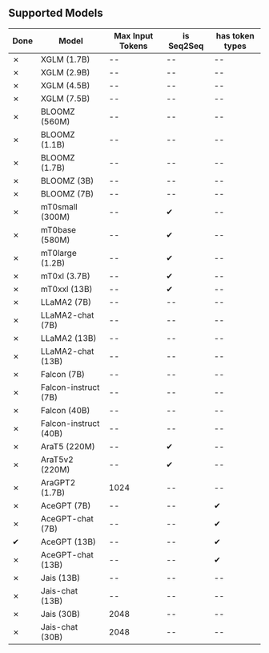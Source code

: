 ## Supported Models
| Done | Model | Max Input Tokens | is Seq2Seq | has token types
| -- | -- | -- | -- | -- |
| ✗ | XGLM (1.7B) | -- | -- | -- |
| ✗ | XGLM (2.9B) | -- | -- | -- |
| ✗ | XGLM (4.5B) | -- | -- | -- |
| ✗ | XGLM (7.5B) | -- | -- | -- |
| ✗ | BLOOMZ (560M) | -- | -- | -- |
| ✗ | BLOOMZ (1.1B) | -- | -- | -- |
| ✗ | BLOOMZ (1.7B) | -- | -- | -- |
| ✗ | BLOOMZ (3B) | -- | -- | -- |
| ✗ | BLOOMZ (7B) | -- | -- | -- |
| ✗ | mT0small (300M) | -- | ✔ | -- |
| ✗ | mT0base (580M) | -- | ✔ | -- | 
| ✗ | mT0large (1.2B) | -- | ✔ | -- |
| ✗ | mT0xl (3.7B) | -- | ✔ | -- |
| ✗ | mT0xxl (13B) | -- | ✔ | -- |
| ✗ | LLaMA2 (7B) | -- | -- | -- | 
| ✗ | LLaMA2-chat (7B) | -- | -- | -- |
| ✗ | LLaMA2 (13B) | -- | -- | -- |
| ✗ | LLaMA2-chat (13B) | -- | -- | -- |
| ✗ | Falcon (7B) | -- | -- | -- |
| ✗ | Falcon-instruct (7B) |  -- | -- | -- |
| ✗ | Falcon (40B) | -- | -- | -- |
| ✗ | Falcon-instruct (40B) | -- | -- | -- |
| ✗ | AraT5 (220M) | -- | ✔ | -- |
| ✗ | AraT5v2 (220M) | -- | ✔ | -- |
| ✗ | AraGPT2 (1.7B) | 1024 | -- | -- |
| ✗ | AceGPT (7B) | -- | -- | ✔ | 
| ✗ | AceGPT-chat (7B) | -- | -- | ✔ |
| ✔ | AceGPT (13B) | -- | -- | ✔ |
| ✗ | AceGPT-chat (13B) | -- | -- | ✔ |
| ✗ | Jais (13B) | -- | -- | -- |
| ✗ | Jais-chat (13B) | -- | -- | -- | 
| ✗ | Jais (30B) | 2048 | -- | -- |
| ✗ | Jais-chat (30B) | 2048 | -- | -- |





